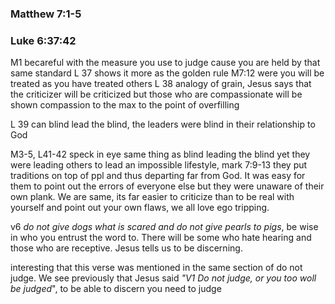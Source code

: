 ### Matthew 7:1-5
### Luke 6:37:42


M1 becareful with the measure you use to judge cause you are held by that same standard 
L 37 shows it more as the golden rule M7:12 were you will be treated as you have treated others 
L 38 analogy of grain, Jesus says that the criticizer will be criticized but those who are compassionate will be shown compassion to the max to the point of overfilling

L 39 can blind lead the blind, the leaders were blind in their relationship to God 

M3-5, L41-42 speck in eye same thing as blind leading the blind yet they were leading others to lead an impossible lifestyle, mark 7:9-13 they put traditions on top of ppl and thus departing far from God. It was easy for them to point out the errors of everyone else but they were unaware of their own plank. We are same, its far easier to criticize than to be real with yourself and point out your own flaws, we all love ego tripping. 


v6 *do not give dogs what is scared and do not give pearls to pigs*, be wise in who you entrust the word to. There will be some who hate hearing and those who are receptive. Jesus tells us to be discerning. 

interesting that this verse was mentioned in the same section of do not judge. We see previously that Jesus said *"V1 Do not judge, or you too woll be judged*", to be able to discern you need to judge 
